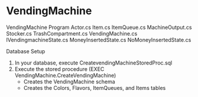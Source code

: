 # VendingMachine

VendingMachine Program
Actor.cs
Item.cs
ItemQueue.cs
MachineOutput.cs
Stocker.cs
TrashCompartment.cs
VendingMachine.cs
IVendingmachineState.cs
MoneyInsertedState.cs
NoMoneyInsertedState.cs


Database Setup
1. In your database, execute CreatevendingMachineStoredProc.sql
2. Execute the stored procedure (EXEC VendingMachine.CreateVendingMachine)
	- Creates the VendingMachine schema
	- Creates the Colors, Flavors, ItemQueues, and Items tables

